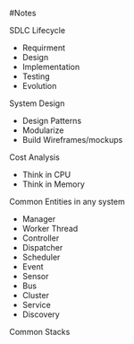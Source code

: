#Notes

SDLC Lifecycle
* Requirment
* Design
* Implementation
* Testing
* Evolution

System Design
* Design Patterns
* Modularize
* Build Wireframes/mockups

Cost Analysis
* Think in CPU
* Think in Memory

Common Entities in any system
* Manager
* Worker Thread
* Controller
* Dispatcher
* Scheduler
* Event
* Sensor
* Bus
* Cluster
* Service
* Discovery

Common Stacks
